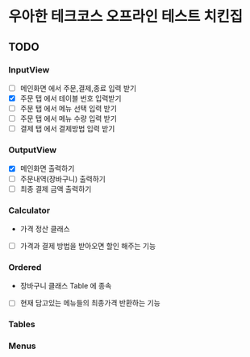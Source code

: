 # 우아한 테크코스 오프라인 테스트 치킨집


## TODO

### InputView

- [ ] 메인화면 에서 주문,결제,종료 입력 받기
- [x] 주문 탭 에서 테이블 번호 입력받기
- [ ] 주문 탭 에서 메뉴 선택 입력 받기
- [ ] 주문 탭 에서 메뉴 수량 입력 받기
- [ ] 결제 탭 에서 결제방법 입력 받기

### OutputView

- [x] 메인화면 출력하기
- [ ] 주문내역(장바구니) 출력하기
- [ ] 최종 결제 금액 출력하기

### Calculator 

- 가격 정산 클래스 

- [ ] 가격과 결제 방법을 받아오면 할인 해주는 기능

### Ordered

- 장바구니 클래스 Table 에 종속

- [ ] 현재 담고있는 메뉴들의 최종가격 반환하는 기능

### Tables 

### Menus